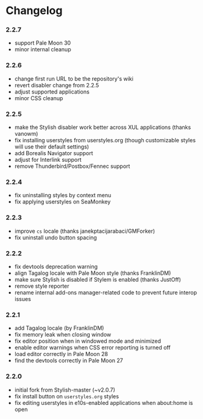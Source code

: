 # Changelog

### 2.2.7
- support Pale Moon 30
- minor internal cleanup

### 2.2.6
- change first run URL to be the repository's wiki
- revert disabler change from 2.2.5
- adjust supported applications
- minor CSS cleanup

### 2.2.5
- make the Stylish disabler work better across XUL applications (thanks vanowm)
- fix installing userstyles from userstyles.org (though customizable styles will use their default settings)
- add Borealis Navigator support
- adjust for Interlink support
- remove Thunderbird/Postbox/Fennec support

### 2.2.4
- fix uninstalling styles by context menu
- fix applying userstyles on SeaMonkey

### 2.2.3
- improve `cs` locale (thanks janekptacijarabaci/GMForker)
- fix uninstall undo button spacing

### 2.2.2
- fix devtools deprecation warning
- align Tagalog locale with Pale Moon style (thanks FranklinDM)
- make sure Stylish is disabled if Stylem is enabled (thanks JustOff)
- remove style reporter
- rename internal add-ons manager-related code to prevent future interop issues

### 2.2.1
- add Tagalog locale (by FranklinDM)
- fix memory leak when closing window
- fix editor position when in windowed mode and minimized
- enable editor warnings when CSS error reporting is turned off
- load editor correctly in Pale Moon 28
- find the devtools correctly in Pale Moon 27

### 2.2.0
- initial fork from Stylish-master (~v2.0.7)
- fix install button on `userstyles.org` styles
- fix editing userstyles in e10s-enabled applications when about:home is open
